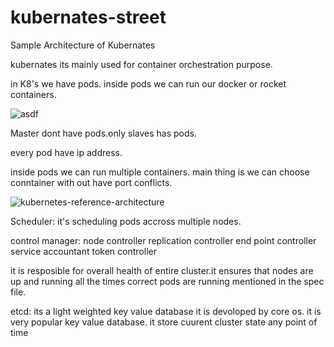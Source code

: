# kubernates-street


Sample Architecture of Kubernates

kubernates its mainly used for container orchestration purpose.

in K8's we have pods. inside  pods we can run our docker or rocket containers.

   ![asdf](https://user-images.githubusercontent.com/38804803/60718533-86383800-9f42-11e9-825a-126e35a35ffc.jpg)

Master dont have pods.only slaves has pods.

every pod have ip address.

inside pods we can run multiple containers.
main thing is we can choose conntainer with out have port conflicts.

![kubernetes-reference-architecture](https://user-images.githubusercontent.com/38804803/60717605-e679aa80-9f3f-11e9-9e69-b0e0cb4026bf.jpg)

Scheduler:
        it's scheduling pods accross multiple nodes.
        
control manager:
        node controller 
        replication controller
        end point controller
        service accountant token controller
        
  it is resposible for overall health of entire cluster.it ensures that nodes are up and running all the times correct pods are running
  mentioned in the spec file.
  
  etcd:
    its a light weighted key value database it is devoloped by core os.
    it is very popular key value database.
    it store cuurent cluster state any point of time
     
